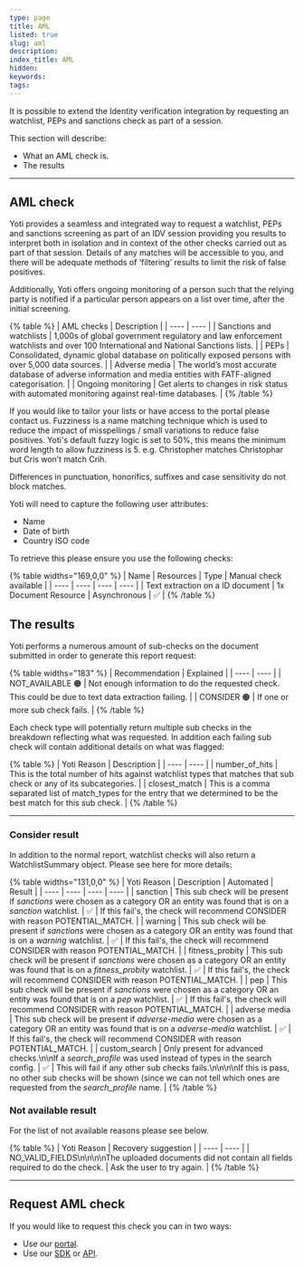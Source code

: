 ```yaml
---
type: page
title: AML
listed: true
slug: aml
description: 
index_title: AML
hidden: 
keywords: 
tags: 
---
```


It is possible to extend the Identity verification integration by requesting an watchlist, PEPs and sanctions check as part of a session.

This section will describe:

- What an AML check is.
- The results

---

## AML check

Yoti provides a seamless and integrated way to request a watchlist, PEPs and sanctions screening as part of an IDV session providing you results to interpret both in isolation and in context of the other checks carried out as part of that session.  Details of any matches will be accessible to you, and there will be adequate methods of ‘filtering’ results to limit the risk of false positives.

Additionally, Yoti offers ongoing monitoring of a person such that the relying party is notified if a particular person appears on a list over time, after the initial screening.

{% table %}
| AML checks | Description | 
| ---- | ---- | 
| Sanctions and watchlists | 1,000s of global government regulatory and law enforcement watchlists and over 100 International and National Sanctions lists. | 
| PEPs | Consolidated, dynamic global database on politically exposed persons with over 5,000 data sources. | 
| Adverse media | The world’s most accurate database of adverse information and media entities with FATF-aligned categorisation. | 
| Ongoing monitoring | Get alerts to changes in risk status with automated monitoring against real-time databases. | 
{% /table %}

If you would like to tailor your lists or have access to the portal please contact us.  Fuzziness is a name matching technique which is used to reduce the impact of misspellings / small variations to reduce false positives. Yoti's default fuzzy logic is set to 50%, this means the minimum word length to allow fuzziness is 5. e.g. Christopher ​matches Christophar but Cris​ w​on’t match​ C​rih.

Differences in punctuation, honorifics, suffixes and case sensitivity do not block matches.

Yoti will need to capture the following user attributes:

- Name
- Date of birth
- Country ISO code

To retrieve this please ensure you use the following checks:

{% table widths="169,0,0" %}
| Name | Resources | Type | Manual check available | 
| ---- | ---- | ---- | ---- | 
| Text extraction on a ID document | 1x Document Resource | Asynchronous | ✅ | 
{% /table %}

## The results

Yoti performs a numerous amount of sub-checks on the document submitted in order to generate this report request:

{% table widths="183" %}
| Recommendation | Explained | 
| ---- | ---- | 
| NOT_AVAILABLE 🟠 | Not enough information to do the requested check. This could be due to text data extraction failing. | 
| CONSIDER 🟠 | If one or more sub check fails. | 
{% /table %}

Each check type will potentially return multiple sub checks in the breakdown reflecting what was requested. In addition each failing sub check will contain additional details on what was flagged:

{% table %}
| Yoti Reason | Description | 
| ---- | ---- | 
| number_of_hits | This is the total number of hits against watchlist types that matches that sub check or any of its subcategories. | 
| closest_match | This is a comma separated list of match_types for the entry that we determined to be the best match for this sub check. | 
{% /table %}

---

### Consider result

In addition to the normal report, watchlist checks will also return a WatchlistSummary object. Please see here for more details:

{% table widths="131,0,0" %}
| Yoti Reason | Description | Automated | Result | 
| ---- | ---- | ---- | ---- | 
| sanction | This sub check will be present if _sanctions_ were chosen as a category  OR an entity was found that is on a _sanction_ watchlist. | ✅ | If this fail's, the check will recommend CONSIDER with reason POTENTIAL_MATCH. | 
| warning | This sub check will be present if _sanctions_ were chosen as a category OR an entity was found that is on a _warning_ watchlist. | ✅ | If this fail's, the check will recommend CONSIDER with reason POTENTIAL_MATCH. | 
| fitness_probity | This sub check will be present if _sanctions_ were chosen as a category OR an entity was found that is on a _fitness_probity_ watchlist. | ✅ | If this fail's, the check will recommend CONSIDER with reason POTENTIAL_MATCH. | 
| pep | This sub check will be present if _sanctions_ were chosen as a category OR an entity was found that is on a _pep_ watchlist. | ✅ | If this fail's, the check will recommend CONSIDER with reason POTENTIAL_MATCH. | 
| adverse media | This sub check will be present if _adverse-media_ were chosen as a category OR an entity was found that is on a _adverse-media_ watchlist. | ✅ | If this fail's, the check will recommend CONSIDER with reason POTENTIAL_MATCH. | 
| custom_search | Only present for advanced checks.\n\nIf a _search_profile_ was used instead of types in the search config. | ✅ | This will fail if any other sub checks fails.\n\n\n\nIf this is pass, no other sub checks will be shown (since we can not tell which ones are requested from the _search_profile_ name. | 
{% /table %}

### Not available result

For the list of not available reasons please see below.

{% table %}
| Yoti Reason | Recovery suggestion | 
| ---- | ---- | 
| NO_VALID_FIELDS\n\n\n\nThe uploaded documents did not contain all fields required to do the check. | Ask the user to try again. | 
{% /table %}

---

## Request AML check

If you would like to request this check you can in two ways:

- Use our [portal](https://developers.yoti.com/identity-verification/portal-guide#request-aml-check).
- Use our [SDK](https://developers.yoti.com/identity-verification/aml-screening-check) or [API](https://yoti.world/yoti-public-api/#/Backend%20Endpoints/post_sessions).